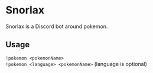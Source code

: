 # Snorlax

Snorlax is a Discord bot around pokemon.

## Usage

`!pokemon <pokemonName>`<br />
`!pokemon <language> <pokemonName>` (language is optional)

